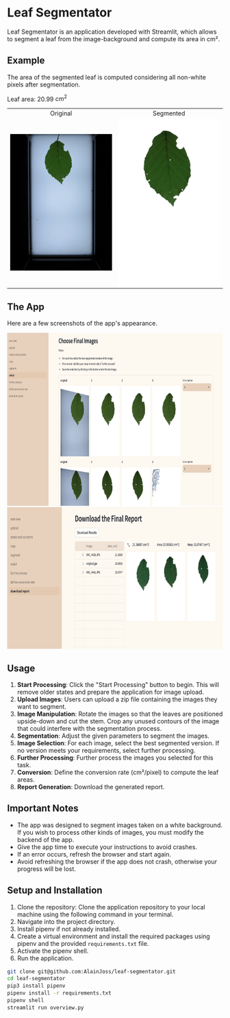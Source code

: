 # Leaf Segmentator

Leaf Segmentator is an application developed with Streamlit, which allows to segment a leaf from the image-background and compute its area in cm².

## Example

The area of the segmented leaf is computed considering all non-white pixels after segmentation.

Leaf area: 20.99 $cm^2$

<table style="width: 100%; text-align: center;">
  <tr>
    <td style="width: 50%;">Original</td>
    <td style="width: 50%;">Segmented</td>
  </tr>
  <tr>
    <td><img src="/examples/original.jpeg" alt="First Image" width="300"/></td>
    <td><img src="/examples/segmented.jpeg" alt="Second Image" width="250"/></td>
  </tr>
</table>

## The App
Here are a few screenshots of the app's appearance.

<!-- Image 1 resized by height -->
<img src="examples/screenshots/select.png" alt="Select Screen" height="403">

<!-- Image 2 resized by height -->
<img src="examples/screenshots/report.png" alt="Download Report Screen" height="330">

## Usage

1. **Start Processing**: Click the "Start Processing" button to begin. This will remove older states and prepare the application for image upload.
2. **Upload Images**: Users can upload a zip file containing the images they want to segment.
3. **Image Manipulation**: Rotate the images so that the leaves are positioned upside-down and cut the stem. Crop any unused contours of the image that could interfere with the segmentation process.
4. **Segmentation**: Adjust the given parameters to segment the images.
5. **Image Selection**: For each image, select the best segmented version. If no version meets your requirements, select further processing.
6. **Further Processing**: Further process the images you selected for this task.
7. **Conversion**: Define the conversion rate (cm²/pixel) to compute the leaf areas.
8. **Report Generation**: Download the generated report.

## Important Notes

- The app was designed to segment images taken on a white background. If you wish to process other kinds of images, you must modify the backend of the app.
- Give the app time to execute your instructions to avoid crashes.
- If an error occurs, refresh the browser and start again.
- Avoid refreshing the browser if the app does not crash, otherwise your progress will be lost.

## Setup and Installation

1. Clone the repository: Clone the application repository to your local machine using the following command in your terminal.
2. Navigate into the project directory.
3. Install pipenv if not already installed.
4. Create a virtual environment and install the required packages using pipenv and the provided `requirements.txt` file.
5. Activate the pipenv shell.
6. Run the application.

```bash
git clone git@github.com:AlainJoss/leaf-segmentator.git
cd leaf-segmentator
pip3 install pipenv
pipenv install -r requirements.txt
pipenv shell
streamlit run overview.py
```

